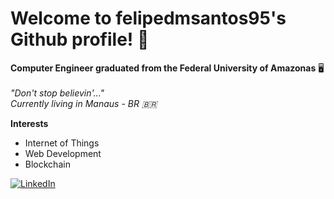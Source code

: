 # Welcome to felipedmsantos95's Github profile! 📁



<p >
  
  <b>Computer Engineer graduated from the Federal University of Amazonas</b>  🖥️ 
  </br>
  </br>
  <i>"Don't stop believin'..."</i>
  </br>
  <i>Currently living in Manaus - BR 🇧🇷</i>
</p>


**Interests**

- Internet of Things
- Web Development
- Blockchain

<a href="https://www.linkedin.com/in/felipe-santos-14a781143/" target="_blank"><img src="https://img.shields.io/badge/LinkedIn-%230077B5.svg?&style=flat-square&logo=linkedin&logoColor=white" alt="LinkedIn"></a>
